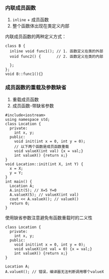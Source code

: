 ### 内联成员函数
1. `inline` + 成员函数
2. 整个函数体出现在类定义内部

内联成员函数的两种定义方式：
```
class B {
  inline void func1(); // 1. 函数定义在类的外部
  void func2() {       // 2. 函数定义在类的内部

  };
};
void B::func1(){}
```

### 成员函数的重载及参数缺省
1. 重载成员函数
2. 成员函数-带缺省参数
```
#include<iostream>
using namespace std;
class Location {
  private:
    int x, y;
  public:
    void init(int x = 0, int y = 0);
    // 以下两个函数是成员函数重载
    void valueX(int val) {x = val;}
    int valueX() {return x;}
}
void Location::init(int X, int Y) {
  x = X;
  y = Y;
}
int main() {
  Location A;
  A.init(5); // X=5 Y=0
  A.valueX(5); // valueX(int val)
  cout << A.valueX(); // valueX()
  return 0;
}
```

使用缺省参数注意避免有函数重载时的二义性
```
class Location {
  private:
    int x, y;
  public:
    void init(int x = 0, int y = 0);
    void valueX(int val = 0) {x = val;}
    int valueX() {return x;}
}

Location A;
A.valueX(); // 错误，编译器无法判断调用哪个valueX
```
